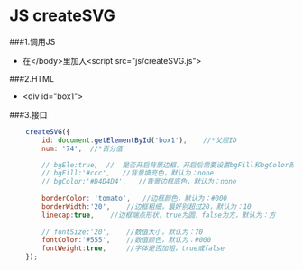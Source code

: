 # JS createSVG
###1.调用JS
* 在\</body>里加入\<script src="js/createSVG.js"></script>

###2.HTML
* \<div id="box1"></div>

###3.接口
```javascript
    createSVG({
        id: document.getElementById('box1'),    //*父层ID
        num: '74',  //*百分值

        // bgEle:true,  //  是否开启背景边框，开启后需要设置bgFill和bgColor颜色
        // bgFill:'#ccc',   //背景填充色，默认为：none
        // bgColor:'#D4D4D4',   //背景边框底色，默认为：none
        
        borderColor: 'tomato',   //边框颜色，默认为：#000      
        borderWidth:'20',    //边框粗细，最好别超过20，默认为：10
        linecap:true,    //边框端点形状，true为圆，false为方，默认为：方
     
        // fontSize:'20',    //数值大小，默认为：70
        fontColor:'#555',    //数值颜色，默认为：#000
        fontWeight:true,     //字体是否加粗，true或false
    });
```
